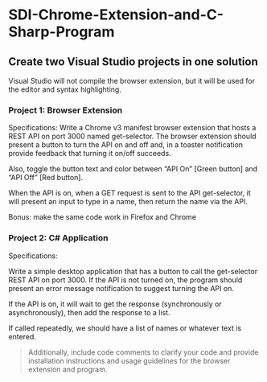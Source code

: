 # SDI-Chrome-Extension-and-C-Sharp-Program

## Create two Visual Studio projects in one solution

Visual Studio will not compile the browser extension, but it will be used for the editor and syntax highlighting. 

### Project 1: Browser Extension

Specifications:
Write a Chrome v3 manifest browser extension that hosts a REST API on port 3000 named get-selector. 
The browser extension should present a button to turn the API on and off and, in a toaster notification provide feedback that turning it on/off succeeds. 

Also, toggle the button text and color between “API On” [Green button] and “API Off” [Red button]. 

When the API is on, when a GET request is sent to the API get-selector, it will present an input to type in a name, then return the name via the API. 

Bonus: make the same code work in Firefox and Chrome 

### Project 2: C# Application
Specifications:

Write a simple desktop application that has a button to call the get-selector REST API on port 3000. 
If the API is not turned on, the program should present an error message notification to suggest turning the API on. 

If the API is on, it will wait to get the response (synchronously or asynchronously), then add the response to a list.

If called repeatedly, we should have a list of names or whatever text is entered.



> Additionally, include code comments to clarify your code and provide installation instructions and usage guidelines for the browser extension and program.
